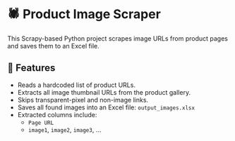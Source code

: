 # 🕷️ Product Image Scraper

This Scrapy-based Python project scrapes image URLs from product pages and saves them to an Excel file.

## 📌 Features

- Reads a hardcoded list of product URLs.
- Extracts all image thumbnail URLs from the product gallery.
- Skips transparent-pixel and non-image links.
- Saves all found images into an Excel file: `output_images.xlsx`
- Extracted columns include:
  - `Page URL`
  - `image1`, `image2`, `image3`, ...
